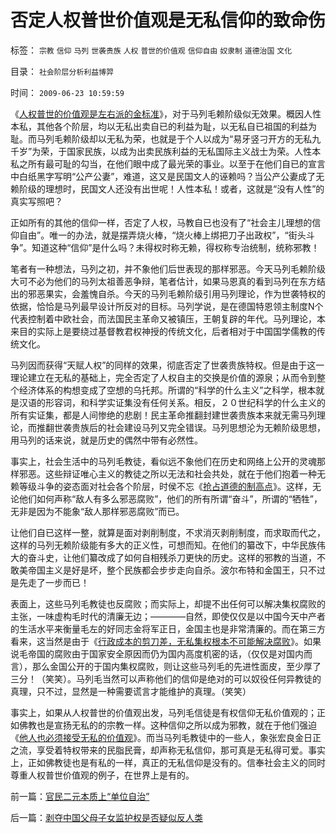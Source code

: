 # 否定人权普世价值观是无私信仰的致命伤

标签： `宗教` `信仰` `马列` `世袭贵族` `人权` `普世的价值观` `信仰自由` `奴隶制` `道德治国` `文化` 

目录： `社会阶层分析利益博羿`

时间： `2009-06-23 10:59:59`

《[人权普世的价值观是左右派的金标准](http://blog.sina.com.cn/s/blog_5563a64d0100ccx7.html)》，对于马列毛赖阶级似无效果。概因人性本私，其他各个阶层，均以无私出卖自已的利益为耻，以无私自已祖国的利益为耻。而马列毛赖阶级却以无私为荣，也就是于个人以成为“易牙竖刁开方的无私九千岁”为荣，于国家民族，以成为出卖民族利益的无私国际主义战士为荣。人性本私之所有最可耻的勾当，在他们眼中成了最光荣的事业。以至于在他们自已的宣言中白纸黑字写明“公产公妻”，难道，这又是民国文人的诬赖吗？当公产公妻成了无赖阶级的理想时，民国文人还没有出世呢！人性本私！或者，这就是“没有人性”的真实写照吧？

正如所有的其他的信仰一样，否定了人权，马教自已也没有了“社会主儿理想的信仰自由”。唯一的办法，就是摆弄烧火棒，“烧火棒上绑把刀子出政权”，“街头斗争”。知道这种“信仰”是什么吗？未得权时称无赖，得权称专治统制，统称邪教！

笔者有一种想法，马列之初，并不象他们后世表现的那样邪恶。今天马列毛赖阶级大可不必为他们的马列太祖善恶争辩，笔者估计，如果马恩真的看到马列在东方结出的邪恶果实，会羞愧自杀。今天的马列毛赖阶级引用马列理论，作为世袭特权的依据，恰恰是马列最早设计所反对的目标。马列学说，是在德国特恩领主制度N个代表控制着中欧社会，而法国民主革命又被镇压，王朝复辟的年代。马列理论，本来目的实际上是要绕过基督教君权神授的传统文化，后者相对于中国国学儒教的传统文化。

马列因而获得“天赋人权”的同样的效果，彻底否定了世袭贵族特权。但是由于这一理论建立在无私的基础上，完全否定了人权自主的交换是价值的源泉；从而令到整个经济体系的构想变成了空想的乌托邦。所谓的“科学的什么主义”之科学，根本就是汉语的形容词，和科学实证集没有任何关系。相反，２０世纪科学的什么主义的所有实证集，都是人间惨绝的悲剧！民主革命推翻封建世袭贵族本来就无需马列理论，而推翻世袭贵族后的社会建设马列又完全错误。马列思想沦为无赖阶级思想，用马列的话来说，就是历史的偶然中带有必然性。

事实上，社会生活中的马列毛教徒，看似远不象他们在历史和网络上公开的灵魂那样邪恶。这些辩证唯心主义的教徒之所以无法和社会共处，就在于他们抱着一种无赖等级斗争的姿态面对社会各个阶层，时侯不忘《[抢占道德的制高点](http://blog.sina.com.cn/s/blog_5563a64d0100ccx7.html)》。这样，无论他们如何声称“敌人有多么邪恶腐败”，他们的所有所谓“奋斗”，所谓的“牺牲”，无非是因为不能象“敌人那样邪恶腐败”而已。

让他们自已这样一整，就算是面对剥削制度，不求消灭剥削制度，而求取而代之，这样的马列无赖阶级能有多大的正义性，可想而知。在他们的纂改下，中华民族伟大的奋斗史，让他们纂改成了如何自相残杀刀更快的历史。这样的邪教的当道，不敢美帝国主义是好是坏，整个民族都会步步走向自杀。波尔布特和金国王，只不过是先走了一步而已！

表面上，这些马列毛教徒也反腐败；而实际上，却提不出任何可以解决集权腐败的主张，一味虚构毛时代的清廉无边；————自然，即使仅仅是以中国今天中产者的生活水平来衡量毛左的好同志金将军正日，金国主也是非常清廉的。而在第三方看来，这当然是由于《[行政成本的剪刀差，无私集权根本不可能解决腐败](../../../2009/5/25/行政效益剪刀差和保守主义：公权分立牵制不能减少腐败.md)》。如果说毛帝国的腐败由于国家安全原因而仍为国内高度机密的话，（仅仅是对国内而言），那么金国公开的于国内集权腐败，则让这些马列毛的先进性面皮，至少厚了三分！（笑笑）。马列毛当然可以声称他们的信仰是绝对的可以奴役任何异教徒的真理，只不过，显然是一种需要谎言才能维护的真理。（笑笑）

事实上，如果从人权普世的价值观出发，马列毛信徒是有权信仰无私价值观的；正如佛教也是宣扬无私的的宗教一样。这种信仰之所以成为邪教，就在于他们强迫《[他人也必须接受无私的价值观](../../../2008/12/25/中印社会宗教的信仰，和邪教的负担.md)》。而当马列毛教徒中的一些人，象张宏良金日正之流，享受着特权带来的民脂民膏，却声称无私信仰，那可真是无私得可爱。事实上，正如佛教徒也是有私的一样，真正的无私信仰是没有的。信奉社会主义的同时尊重人权普世价值观的例子，在世界上是有的。



前一篇：[官民二元本质上“单位自治”](../../../2009/6/23/官民二元本质上“单位自治”.md)

后一篇：[剥夺中国父母子女监护权是否疑似反人类](../../../2009/6/23/剥夺中国父母子女监护权是否疑似反人类.md)